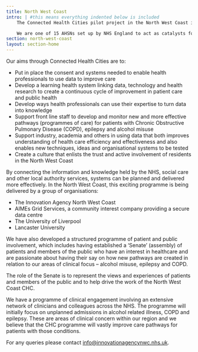```yaml
---
title: North West Coast
intro: | #this means everything indented below is included
    The Connected Health Cities pilot project in the North West Coast is being delivered by the Innovation Agency, the Academic Health Science Network (AHSN) for the area.

    We are one of 15 AHSNs set up by NHS England to act as catalysts for the spread of innovation; connecting businesses, NHS, academia, local authorities, third sector and other organisations to improve health and generate economic growth.
section: north-west-coast
layout: section-home
---
```

Our aims through Connected Health Cities are to:

- Put in place the consent and systems needed to enable health professionals to use data to improve care
- Develop a learning health system linking data, technology and health research to create a continuous cycle of improvement in patient care and public health
- Develop ways health professionals can use their expertise to turn data into knowledge
- Support front line staff to develop and monitor new and more effective pathways (programmes of care) for patients with Chronic Obstructive Pulmonary Disease (COPD), epilepsy and alcohol misuse
- Support industry, academia and others in using data that both improves understanding of health care efficiency and effectiveness and also enables new techniques, ideas and organisational systems to be tested
- Create a culture that enlists the trust and active involvement of residents in the North West Coast

By connecting the information and knowledge held by the NHS, social care and other local authority services, systems can be planned and delivered more effectively. In the North West Coast, this exciting programme is being delivered by a group of organisations:

- The Innovation Agency North West Coast
- AIMEs Grid Services, a community interest company providing a secure data centre
- The University of Liverpool
- Lancaster University

We have also developed a structured programme of patient and public involvement, which includes having established a ‘Senate’ (assembly) of patients and members of the public who have an interest in healthcare and are passionate about having their say on how new pathways are created in relation to our areas of clinical focus – alcohol misuse, epilepsy and COPD.

The role of the Senate is to represent the views and experiences of patients and members of the public and to help drive the work of the North West Coast CHC.

We have a programme of clinical engagement involving an extensive network of clinicians and colleagues across the NHS. The programme will initially focus on unplanned admissions in alcohol related illness, COPD and epilepsy. These are areas of clinical concern within our region and we believe that the CHC programme will vastly improve care pathways for patients with those conditions.

For any queries please contact info@innovationagencynwc.nhs.uk.